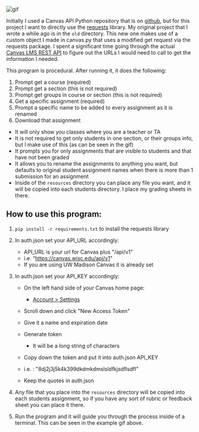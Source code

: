 ![gif](./example.gif)

Initially I used a Canvas API Python repository that is on [github](https://github.com/ucfopen/canvasapi), but for this project I want to directly use the [requests](https://pypi.org/project/requests/) library. My original project that I wrote a while ago is in the `old` directory. This new one makes use of a custom object I made in canvas.py that uses a modified get request via the requests package. I spent a significant time going through the actual [Canvas LMS REST API](https://canvas.instructure.com/doc/api/) to figure out the URLs I would need to call to get the information I needed. 

This program is procedural. After running it, it does the following:
1. Prompt get a course (required)
2. Prompt get a section (this is not required)
3. Prompt get groups in course or section (this is not required)
4. Get a specific assignment (required)
5. Prompt a specific name to be added to every assignment as it is renamed
6. Download that assignment

* It will only show you classes where you are a teacher or TA
* It is not required to get only students in one section, or their groups info, but I make use of this (as can be seen in the gif)
* It prompts you for only assignments that are visible to students and that have not been graded
* It allows you to rename the assignments to anything you want, but defaults to original student assignment names when there is more than 1 submission for an assignment
* Inside of the `resources` directory you can place any file you want, and it will be copied into each students directory. I place my grading sheets in there.
 

## How to use this program:

1. `pip install -r requirements.txt` to install the requests library
2. In auth.json set your API_URL accordingly:
	- API_URL is your url for Canvas plus "/api/v1"
	- i.e. "https://canvas.wisc.edu/api/v1"
	- If you are using UW Madison Canvas it is already set
	
3. In auth.json set your API_KEY accordingly:
	- On the left hand side of your Canvas home page:
		+ [Account > Settings](https://canvas.wisc.edu/profile/settings)
		
 	- Scroll down and click "New Access Token"
 	- Give it a name and expiration date 
 	- Generate token
	 	+ It will be a long string of characters
 	- Copy down the token and put it into auth.json API_KEY
	- i.e. : "8dj2j3j5k4k399dkdmkdmslsldfkjsdflsdfl"
	- Keep the quotes in auth.json
 	
4. Any file that you place into the `resources` directory will be copied into each students assignment, so if you have any sort of rubric or feedback sheet you can place it there.
5. Run the program and it will guide you through the process inside of a terminal. This can be seen in the example gif above.

